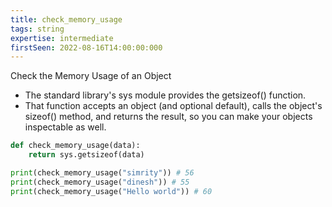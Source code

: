 ```yaml
---
title: check_memory_usage
tags: string
expertise: intermediate
firstSeen: 2022-08-16T14:00:00:000
---
```


Check the Memory Usage of an Object

- The standard library's sys module provides the getsizeof() function.
- That function accepts an object (and optional default), calls the object's sizeof() method, and returns the result, so you can make your objects inspectable as well.

```py
def check_memory_usage(data):
    return sys.getsizeof(data)
```

```py
print(check_memory_usage("simrity")) # 56
print(check_memory_usage("dinesh")) # 55
print(check_memory_usage("Hello world")) # 60
```

